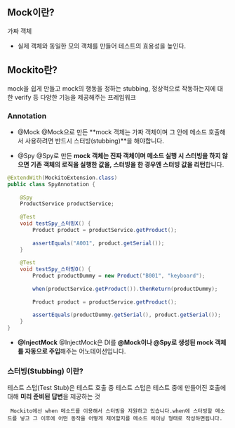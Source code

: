 ## Mock이란?
가짜 객체
- 실제 객체와 동일한 모의 객체를 만들어 테스트의 효용성을 높인다.

## Mockito란?
mock을 쉽게 만들고 mock의 행동을 정하는 stubbing, 정상적으로 작동하는지에 대한 verify 등 다양한 기능을 제공해주는 프레임워크


### Annotation
* @Mock
@Mock으로 만든 **mock 객체는 가짜 객체이며 그 안에 메소드 호출해서 사용하려면 반드시 스터빙(stubbing)**을 해야합니다.


* @Spy
@Spy로 만든 **mock 객체는 진짜 객체이며 메소드 실행 시 스터빙을 하지 않으면 기존 객체의 로직을 실행한 값을, 스터빙을 한 경우엔 스터빙 값을 리턴**합니다.

```java
@ExtendWith(MockitoExtension.class)
public class SpyAnnotation {
 
    @Spy
    ProductService productService;
 
    @Test
    void testSpy_스터빙X() {
        Product product = productService.getProduct();
 
        assertEquals("A001", product.getSerial());
    }
 
    @Test
    void testSpy_스터빙O() {
        Product productDummy = new Product("B001", "keyboard");
 
        when(productService.getProduct()).thenReturn(productDummy);
 
        Product product = productService.getProduct();
 
        assertEquals(productDummy.getSerial(), product.getSerial());
    }
}
```

* **@InjectMock**
@InjectMock은 DI를 **@Mock이나 @Spy로 생성된 mock 객체를 자동으로 주입**해주는 어노테이션입니다.



### 스터빙(Stubbing) 이란?
테스트 스텁(Test Stub)은 테스트 호출 중 테스트 스텁은 테스트 중에 만들어진 호출에 대해 **미리 준비된 답변**을 제공하는 것

	 Mockito에선 when 메소드를 이용해서 스터빙을 지원하고 있습니다.when에 스터빙할 메소드를 넣고 그 이후에 어떤 동작을 어떻게 제어할지를 메소드 체이닝 형태로 작성하면됩니다.






